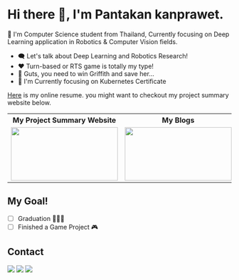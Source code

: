 # Hi there :wave:, I'm Pantakan kanprawet.

:whale: I'm Computer Science student from Thailand, Currently focusing on Deep Learning application in Robotics & Computer Vision fields.

- :left_speech_bubble: Let's talk about Deep Learning and Robotics Research!
- :heart: Turn-based or RTS game is totally my type!
- :bow: Guts, you need to win Griffith and save her...
- :seedling: I'm Currently focusing on Kubernetes Certificate

[Here](https://touutae-lab.github.io/Touutae-lab/) is my online resume.
you might want to checkout my project summary website below.
<br/>

<table>
    <tr>
        <th>My Project Summary Website</th>
        <th>My Blogs</th>
    </tr>
    <tr>
        <td>
            <a href="https://touutae-lab.github.io/Touutae-Portfolio/"><img src="https://www.vectorlogo.zone/logos/github/github-ar21.svg" width="240" height="120"/></a>
        </td>
        <td>
            <a href=https://medium.com/@touutae><img src="https://www.vectorlogo.zone/logos/medium/medium-ar21.svg" width="240" height="120"></a>
        </td>
    </tr>
</table>

## My Goal!
- [ ] Graduation :tada::tada::tada:
- [ ] Finished a Game Project :video_game:

## Contact
<a href="https://twitter.com/iamtouutae/" target="_blank"><img src="https://www.vectorlogo.zone/logos/twitter/twitter-ar21.svg"/></a>
<a href="https://www.linkedin.com/in/pantakan-kanprawet-66239720b/"  target="_blank"><img src="https://www.vectorlogo.zone/logos/linkedin/linkedin-ar21.svg"/></a>
<a href="mailto:pantakan.totae@gmail.com" target="_blank"><img src="https://www.vectorlogo.zone/logos/gmail/gmail-ar21.svg"/></a>
